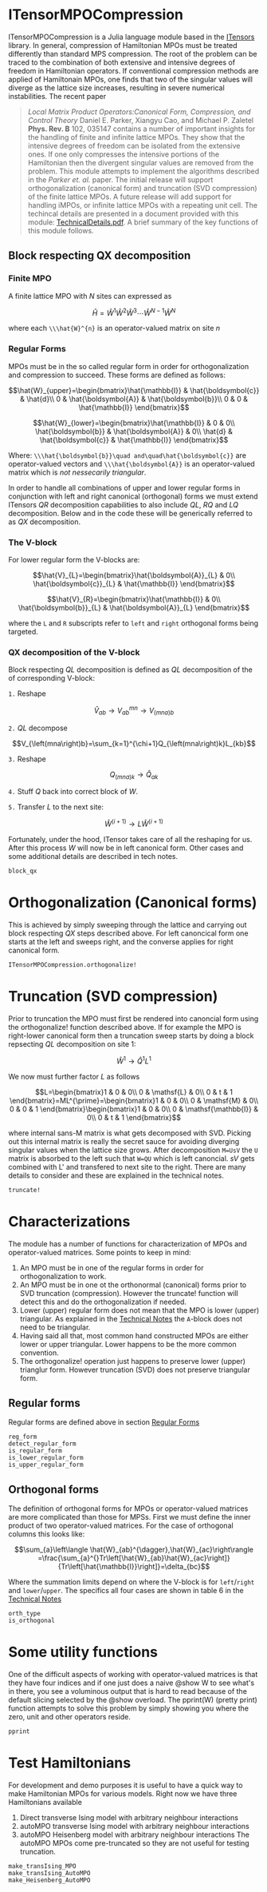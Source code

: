 # ITensorMPOCompression
ITensorMPOCompression is a Julia language module based in the [ITensors](https://itensor.org/) library.  In general, compression of Hamiltonian MPOs must be treated differently than standard MPS compression.  The root of the problem can be traced to the combination of both extensive and intensive degrees of freedom in Hamiltonian operators.  If conventional compression methods are applied of Hamiltonain MPOs, one finds that two of the singular values will diverge as the lattice size increases, resulting in severe numerical instabilities.
The recent paper 
> *Local Matrix Product Operators:Canonical Form, Compression, and Control Theory* Daniel E. Parker, Xiangyu Cao, and Michael P. Zaletel **Phys. Rev. B** 102, 035147
contains a number of important insights for the handling of finite and infinite lattice MPOs. They show that the intensive degrees of freedom can be isolated from the extensive ones. If one only compresses the intensive portions of the Hamiltonian then the divergent singular values are removed from the problem.  This module attempts to implement the algorithms described in the *Parker et. al.* paper.  The initial release will support orthogonalization (canonical form) and truncation (SVD compression) of the finite lattice MPOs.  A future release will add support for handling iMPOs, or infinite lattice MPOs with a repeating unit cell.
The techincal details are presented in a document provided with this module: [TechnicalDetails.pdf](../TechnicalDetails.pdf). A brief summary of the key functions of this module follows.

## Block respecting QX decomposition
### Finite MPO
A finite lattice MPO with *N* sites can expressed as
```math
\hat{H}=\hat{W}^{1}\hat{W}^{2}\hat{W}^{3}\cdots\hat{W}^{N-1}\hat{W}^{N}
```
where each ``\\\hat{W}^{n}`` is an operator-valued matrix on site *n*
### Regular Forms
MPOs must be in the so called regular form in order for orthogonalization and compression to succeed. These forms are defined as follows:
```math
\hat{W}_{upper}=\begin{bmatrix}\hat{\mathbb{I}} & \hat{\boldsymbol{c}} & \hat{d}\\
0 & \hat{\boldsymbol{A}} & \hat{\boldsymbol{b}}\\
0 & 0 & \hat{\mathbb{I}}
\end{bmatrix}
```
```math
\hat{W}_{lower}=\begin{bmatrix}\hat{\mathbb{I}} & 0 & 0\\
\hat{\boldsymbol{b}} & \hat{\boldsymbol{A}} & 0\\
\hat{d} & \hat{\boldsymbol{c}} & \hat{\mathbb{I}}
\end{bmatrix}
```
Where:
``\\\hat{\boldsymbol{b}}\quad and\quad\hat{\boldsymbol{c}}`` are operator-valued vectors and
``\\\hat{\boldsymbol{A}}`` is an operator-valued matrix which is *not nessecarily triangular*. 

In order to handle all combinations of upper and lower regular forms in conjunction with left and right canonical (orthogonal) forms we must extend ITensors *QR* decomposition capabilities to also include *QL*, *RQ* and *LQ* decomposition.  Below and in the code these will be generically referred to as *QX* decomposition.
### The V-block
For lower regular form the V-blocks are:
```math
\hat{V}_{L}=\begin{bmatrix}\hat{\boldsymbol{A}}_{L} & 0\\
\hat{\boldsymbol{c}}_{L} & \hat{\mathbb{I}}
\end{bmatrix}
```
```math
\hat{V}_{R}=\begin{bmatrix}\hat{\mathbb{I}} & 0\\
\hat{\boldsymbol{b}}_{L} & \hat{\boldsymbol{A}}_{L}
\end{bmatrix}
```
where the `L` and `R` subscripts refer to `left` and `right` orthogonal forms being targeted.
### QX decomposition of the V-block
Block respecting *QL* decomposition is defined as *QL* decomposition of the of corresponding V-block:

`1.` Reshape 
```math 
\hat{V}_{ab}\rightarrow V_{ab}^{mn}\rightarrow V_{\left(mna\right)b}
```
`2.` *QL* decompose 
```math
V_{\left(mna\right)b}=\sum_{k=1}^{\chi+1}Q_{\left(mna\right)k}L_{kb}
```
`3.` Reshape 
```math 
Q_{\left(mna\right)k}\rightarrow\hat{Q}_{ak}
```
`4.` Stuff *Q* back into correct block of *W*.

`5.` Transfer *L* to the next site: 
```math
\hat{W}^{\left(i+1\right)}\rightarrow L\hat{W}^{\left(i+1\right)}
``` 
Fortunately, under the hood,  ITensor takes care of all the reshaping for us. After this process *W* will now be in left canonical form.  Other cases and some additional details are described in tech notes.
```@docs
block_qx
```
# Orthogonalization (Canonical forms)
This is achieved by simply sweeping through the lattice and carrying out block respecting *QX* steps described above.  For left canoncical form one starts at the left and sweeps right, and the converse applies for right canonical form.
```@docs
ITensorMPOCompression.orthogonalize!
```
# Truncation (SVD compression)
Prior to truncation the MPO must first be rendered into canoncial form using the orthogonalize! function described above.  If for example the MPO is right-lower canonical form then a truncation sweep starts by doing a block repsecting *QL* decomposition on site 1:
```math
\hat{W}^{1}\rightarrow\hat{Q}^{1}L^{1}
```
We now must further factor *L* as follows
```math
L=\begin{bmatrix}1 & 0 & 0\\
0 & \mathsf{L} & 0\\
0 & t & 1
\end{bmatrix}=ML^{\prime}=\begin{bmatrix}1 & 0 & 0\\
0 & \mathsf{M} & 0\\
0 & 0 & 1
\end{bmatrix}\begin{bmatrix}1 & 0 & 0\\
0 & \mathsf{\mathbb{I}} & 0\\
0 & t & 1
\end{bmatrix}
```
where internal sans-M matrix is what gets decomposed with SVD.  Picking out this internal matrix is really the secret sauce for avoiding diverging singular values when the lattice size grows.  After decomposition `M=UsV` the `U` matrix is absorbed to the left such that `W=QU` which is left canoncial. *sV* gets combined with L' and transfered to next site to the right.  There are many details to consider and these are explained in the technical notes.

```@docs
truncate!
```

# Characterizations

The module has a number of functions for characterization of MPOs and operator-valued matrices. Some
points to keep in mind:
1. An MPO must be in one of the regular forms in order for orthogonalization to work.
2. An MPO must be in one ot the orthonormal (canonical) forms prior to SVD truncation (compression). However the truncate! function will detect this and do the orthogonalization if needed.
3. Lower (upper) regular form does not mean that the MPO is lower (upper) triangular.  As explained in the [Technical Notes](../TechnicalDetails.pdf) the `A`-block does not need to be triangular.
4. Having said all that, most common hand constructed MPOs are either lower or upper triangular. Lower happens to be the more common convention.
5. The orthogonalize! operation just happens to preserve lower (upper) trianglur form.  However truncation (SVD) does not preserve triangular form.


## Regular forms

Regular forms are defined above in section [Regular Forms](@ref)

```@docs
reg_form
detect_regular_form
is_regular_form
is_lower_regular_form
is_upper_regular_form
```

## Orthogonal forms

The definition of orthogonal forms for MPOs or operator-valued matrices are more complicated than those for MPSs.  First we must define the inner product of two operator-valued matrices. For the case of orthogonal columns this looks like:

```math
\sum_{a}\left\langle \hat{W}_{ab}^{\dagger},\hat{W}_{ac}\right\rangle =\frac{\sum_{a}^{}Tr\left[\hat{W}_{ab}\hat{W}_{ac}\right]}{Tr\left[\hat{\mathbb{I}}\right]}=\delta_{bc}
```
Where the summation limits depend on where the V-block is for `left`/`right` and `lower`/`upper`.  The specifics all four cases are shown in table 6 in the [Technical Notes](../TechnicalDetails.pdf)

```@docs
orth_type
is_orthogonal
```

# Some utility functions
One of the difficult aspects of working with operator-valued matrices is that they have four indices and if one just does a naive @show W to see what's in there, you see a voluminous output that is hard to read because of the default slicing selected by the @show overload. The pprint(W) (pretty print) function attempts to solve this problem by simply showing you where the zero, unit and other operators reside.
```@docs
pprint
```
# Test Hamiltonians
For development and demo purposes it is useful to have a quick way to make Hamiltonian
MPOs for various models.  Right now we have three Hamiltonians available
1. Direct transverse Ising model with arbitrary neighbour interactions
2. autoMPO transverse Ising model with arbitrary neighbour interactions
3. autoMPO Heisenberg model with arbitrary neighbour interactions
The autoMPO MPOs come pre-truncated so they are not useful for testing truncation.

```@docs
make_transIsing_MPO
make_transIsing_AutoMPO
make_Heisenberg_AutoMPO
```